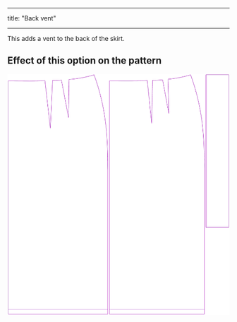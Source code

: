 - - -
title: "Back vent"
- - -

This adds a vent to the back of the skirt.

## Effect of this option on the pattern

![This image shows the effect of this option by superimposing several variants that have a different value for this option](penelope_backvent_sample.svg "Effect of this option on the pattern")

